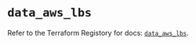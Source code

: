 # `data_aws_lbs`

Refer to the Terraform Registory for docs: [`data_aws_lbs`](https://registry.terraform.io/providers/hashicorp/aws/5.6.1/docs/data-sources/lbs).

